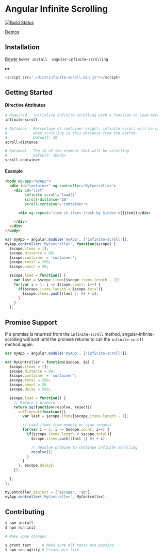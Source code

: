 # Angular Infinite Scrolling
[![Build Status](https://travis-ci.org/callahanrts/angular-infinite-scrolling.svg?branch=master)](https://travis-ci.org/callahanrts/angular-infinite-scrolling)

[Demos](http://codycallahan.com/angular-infinite-scrolling)

## Installation
[Bower](http://bower.io/) `bower install  angular-infinite-scrolling`

**or**

```javascript
<script src="./dist/infinite-scroll.min.js"></script>
```

## Getting Started
#### Directive Attributes
```bash
# Required - initialize infinite scrolling with a function to load more data
infinite-scroll

# Optional - Percentage of container height. infinite-scroll will be called
#            when scrolling is this distance from the bottom.
#            Default: 20
scroll-distance

# Optional - The id of the element that will be scrolling
#            Default: <body>
scroll-container
```

#### Example
```html
<body ng-app="myApp">
  <div id="container" ng-controller='MyController'>
    <div id="list"
         infinite-scroll='load()'
         scroll-distance='20'
         scroll-container='container'>

      <div ng-repeat='item in items track by $index'>{{item}}</div>

    </div>
  </div>
</body>
```
```javascript
var myApp = angular.module('myApp', ['infinite-scroll']);
myApp.controller('MyController', function($scope) {
  $scope.items = [];
  $scope.distance = 80;
  $scope.container = 'container';
  $scope.total = 200;
  $scope.count = 20;

  $scope.load = function() {
    var last = $scope.items[$scope.items.length - 1];
    for(var i = 1; i <= $scope.count; i++) {
      if($scope.items.length < $scope.total){
        $scope.items.push((last || 0) + i);
      }
    }
  };
```

## Promise Support
If a promise is returned from the `infinite-scroll` method, angular-infinite-scrolling will wait
until the promise returns to call the `infinite-scroll` method again.
```javascript
var myApp = angular.module('myApp', ['infinite-scroll']);

var MyController = function($scope, $q) {
  $scope.items = [];
  $scope.distance = 80;
  $scope.container = 'container';
  $scope.total = 200;
  $scope.count = 20
  $scope.delay = 500;

  $scope.load = function() {
    // Return a promise
    return $q(function(resolve, reject){
      setTimeout(function(){
        var last = $scope.items[$scope.items.length - 1];

        // Load items from memory or ajax request
        for(var i = 1; i <= $scope.count; i++) {
          if($scope.items.length < $scope.total){
            $scope.items.push((last || 0) + i);

            // Resolve promise to continue infinite scrolling
            resolve();
          }
        }
      }, $scope.delay);
    });

  };
};

MyController.$inject = ['$scope', '$q'];
myApp.controller('MyController', MyController);
```

## Contributing
```bash
$ npm install
$ npm run init

# Make some changes

$ grunt test     # Make sure all tests are passing
$ npm run uglify # Create min file
```

